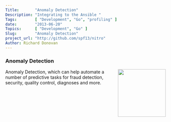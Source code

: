 ```yaml
---
Title:       "Anomaly Detection"
Description: "Integrating to the Ansible "
Tags:        [ "Development", "Go", "profiling" ]
date:        "2013-06-20"
Topics:      [ "Development", "Go" ]
Slug:        "Anomaly Detection"
project_url: "http://github.com/spf13/nitro"
Author: Richard Donovan
---
```


### Anomaly Detection
<img style="float: right; height:150px" src="/img/graph.jpg" /> 
Anomaly Detection, which can help automate a number of predictive tasks for fraud detection, security, quality control, diagnoses and more.
